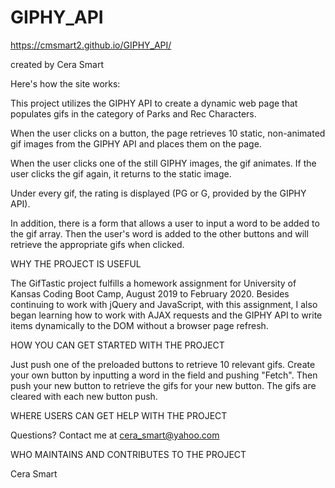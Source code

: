 # GIPHY_API

https://cmsmart2.github.io/GIPHY_API/

created by Cera Smart

Here's how the site works:

This project utilizes the GIPHY API to create a dynamic web page that populates gifs in the category of Parks and Rec Characters.

When the user clicks on a button, the page retrieves 10 static, non-animated gif images from the GIPHY API and places them on the page.

When the user clicks one of the still GIPHY images, the gif animates. If the user clicks the gif again, it returns to the static image.

Under every gif, the rating is displayed (PG or G, provided by the GIPHY API).

In addition, there is a form that allows a user to input a word to be added to the gif array. Then the user's word is added to the other buttons and will retrieve the appropriate gifs when clicked.

WHY THE PROJECT IS USEFUL

The GifTastic project fulfills a homework assignment for University of Kansas Coding Boot Camp, August 2019 to February 2020. Besides continuing to work with jQuery and JavaScript, with this assignment, I also began learning how to work with AJAX requests and the GIPHY API to write items dynamically to the DOM without a browser page refresh.

HOW YOU CAN GET STARTED WITH THE PROJECT

Just push one of the preloaded buttons to retrieve 10 relevant gifs. Create your own button by inputting a word in the field and pushing "Fetch". Then push your new button to retrieve the gifs for your new button. The gifs are cleared with each new button push.

WHERE USERS CAN GET HELP WITH THE PROJECT

Questions? Contact me at cera_smart@yahoo.com

WHO MAINTAINS AND CONTRIBUTES TO THE PROJECT

Cera Smart
